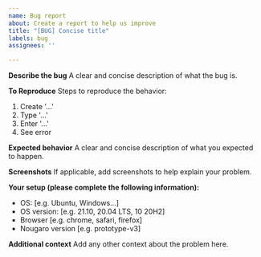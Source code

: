 ```yaml
---
name: Bug report
about: Create a report to help us improve
title: "[BUG] Concise title"
labels: bug
assignees: ''

---
```


**Describe the bug**
A clear and concise description of what the bug is.

**To Reproduce**
Steps to reproduce the behavior:
1. Create '...'
2. Type '...'
3. Enter '...'
4. See error

**Expected behavior**
A clear and concise description of what you expected to happen.

**Screenshots**
If applicable, add screenshots to help explain your problem.

**Your setup (please complete the following information):**
 - OS: [e.g. Ubuntu, Windows...]
 - OS version: [e.g. 21.10, 20.04 LTS, 10 20H2]
 - Browser [e.g. chrome, safari, firefox]
 - Nougaro version [e.g. prototype-v3]

**Additional context**
Add any other context about the problem here.
